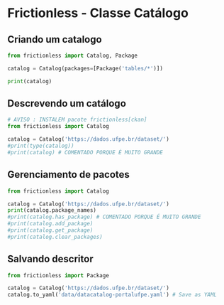 # Frictionless - Classe Catálogo


## Criando um catalogo

```python script
from frictionless import Catalog, Package

catalog = Catalog(packages=[Package('tables/*')])

print(catalog)
```

## Descrevendo um catálogo


```python script
# AVISO : INSTALEM pacote frictionless[ckan]
from frictionless import Catalog

catalog = Catalog('https://dados.ufpe.br/dataset/')
#print(type(catalog))
#print(catalog) # COMENTADO PORQUE É MUITO GRANDE
```

## Gerenciamento de pacotes

```python script
from frictionless import Catalog

catalog = Catalog('https://dados.ufpe.br/dataset/')
print(catalog.package_names)
#print(catalog.has_package) # COMENTADO PORQUE É MUITO GRANDE
#print(catalog.add_package)
#print(catalog.get_package)
#print(catalog.clear_packages)
```

## Salvando descritor

```python script
from frictionless import Package

catalog = Catalog('https://dados.ufpe.br/dataset/')
catalog.to_yaml('data/datacatalog-portalufpe.yaml') # Save as YAML
```